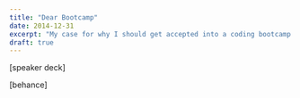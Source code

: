 ```yaml
---
title: "Dear Bootcamp"
date: 2014-12-31
excerpt: "My case for why I should get accepted into a coding bootcamp."
draft: true
---
```


[speaker deck]

[behance]
